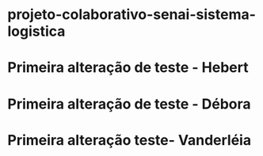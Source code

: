 # projeto-colaborativo-senai-sistema-logistica
# Primeira alteração de teste - Hebert
# Primeira alteração de teste - Débora
# Primeira alteração teste- Vanderléia
